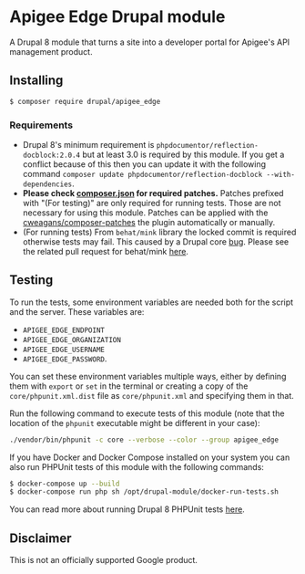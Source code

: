 # Apigee Edge Drupal module

A Drupal 8 module that turns a site into a developer portal for Apigee's API
management product.

## Installing

```sh
$ composer require drupal/apigee_edge
```

### Requirements

* Drupal 8's minimum requirement is `phpdocumentor/reflection-docblock:2.0.4` but
at least 3.0 is required by this module. If you get a conflict because of this
then you can update it with the following command 
`composer update phpdocumentor/reflection-docblock --with-dependencies`.
* **Please check [composer.json](composer.json) for required patches.**
Patches prefixed with "(For testing)" are only required for running tests.
Those are not necessary for using this module.
Patches can be applied with the [cweagans/composer-patches](https://packagist.org/packages/cweagans/composer-patches)
the plugin automatically or manually.
* (For running tests) From `behat/mink` library the locked commit is required
otherwise tests may fail. This caused by a Drupal core [bug](https://www.drupal.org/project/drupal/issues/2956279).
Please see the related pull request for behat/mink [here](https://github.com/minkphp/Mink/pull/760). 

## Testing

To run the tests, some environment variables are needed both for the script and
the server. These variables are:
* `APIGEE_EDGE_ENDPOINT`
* `APIGEE_EDGE_ORGANIZATION`
* `APIGEE_EDGE_USERNAME`
* `APIGEE_EDGE_PASSWORD`.

You can set these environment variables multiple ways, either by defining them
with `export` or `set` in the terminal or creating a copy of the `core/phpunit.xml.dist`
file as `core/phpunit.xml` and specifying them in that.

Run the following command to execute tests of this module (note that the
location of the `phpunit` executable might be different in your case):

```sh
./vendor/bin/phpunit -c core --verbose --color --group apigee_edge
```

If you have Docker and Docker Compose installed on your system you can also run
PHPUnit tests of this module with the following commands:

```sh
$ docker-compose up --build
$ docker-compose run php sh /opt/drupal-module/docker-run-tests.sh
```

You can read more about running Drupal 8 PHPUnit tests [here](https://www.drupal.org/docs/8/phpunit/running-phpunit-tests).

## Disclaimer

This is not an officially supported Google product.
